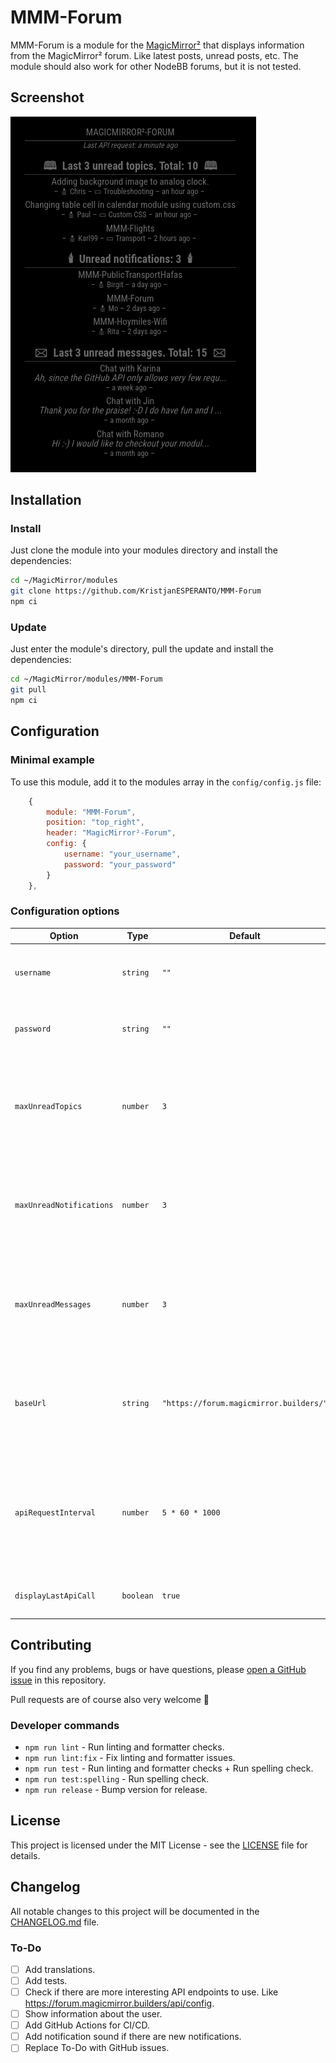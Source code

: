 # MMM-Forum

MMM-Forum is a module for the [MagicMirror²][mm] that displays information from the MagicMirror² forum. Like latest posts, unread posts, etc. The module should also work for other NodeBB forums, but it is not tested.

## Screenshot

![Example of MMM-Forum](./screenshot.png)

## Installation

### Install

Just clone the module into your modules directory and install the dependencies:

```bash
cd ~/MagicMirror/modules
git clone https://github.com/KristjanESPERANTO/MMM-Forum
npm ci
```

### Update

Just enter the module's directory, pull the update and install the dependencies:

```bash
cd ~/MagicMirror/modules/MMM-Forum
git pull
npm ci
```

## Configuration

### Minimal example

To use this module, add it to the modules array in the `config/config.js` file:

```js
    {
        module: "MMM-Forum",
        position: "top_right",
        header: "MagicMirror²-Forum",
        config: {
            username: "your_username",
            password: "your_password"
        }
    },
```

### Configuration options

| Option                   | Type      | Default                                 | Description                                                                                                                 |
| ------------------------ | --------- | --------------------------------------- | --------------------------------------------------------------------------------------------------------------------------- |
| `username`               | `string`  | `""`                                    | **Required**<br>Your username for the forum.                                                                                |
| `password`               | `string`  | `""`                                    | **Required**<br>Your password for the forum.                                                                                |
| `maxUnreadTopics`        | `number`  | `3`                                     | **Optional**<br>Set max entries of the unread topics list set to `0` if you don't want that list.                           |
| `maxUnreadNotifications` | `number`  | `3`                                     | **Optional**<br>Set max entries of the unread notifications list - set to `0` if you don't want that list.                  |
| `maxUnreadMessages`      | `number`  | `3`                                     | **Optional**<br>Set max entries of the unread messages list - set to `0` if you don't want that list.                       |
| `baseUrl`                | `string`  | `"https://forum.magicmirror.builders/"` | **Optional**<br>The base URL of the forum. You may could use another forum, but it is not tested.                           |
| `apiRequestInterval`     | `number`  | `5 * 60 * 1000`                         | **Optional**<br>Interval in milliseconds to request the API. Default is 5 minutes - minimum is 3 minutes (`3 * 60 * 1000`). |
| `displayLastApiCall`     | `boolean` | `true`                                  | **Optional**<br>Display the time of the last API call.                                                                      |

## Contributing

If you find any problems, bugs or have questions, please [open a GitHub issue](https://github.com/KristjanESPERANTO/MMM-Forum/issues) in this repository.

Pull requests are of course also very welcome 🙂

### Developer commands

- `npm run lint` - Run linting and formatter checks.
- `npm run lint:fix` - Fix linting and formatter issues.
- `npm run test` - Run linting and formatter checks + Run spelling check.
- `npm run test:spelling` - Run spelling check.
- `npm run release` - Bump version for release.

## License

This project is licensed under the MIT License - see the [LICENSE](./LICENSE.md) file for details.

## Changelog

All notable changes to this project will be documented in the [CHANGELOG.md](./CHANGELOG.md) file.

### To-Do

- [ ] Add translations.
- [ ] Add tests.
- [ ] Check if there are more interesting API endpoints to use. Like <https://forum.magicmirror.builders/api/config>.
- [ ] Show information about the user.
- [ ] Add GitHub Actions for CI/CD.
- [ ] Add notification sound if there are new notifications.
- [ ] Replace To-Do with GitHub issues.

[mm]: https://github.com/MagicMirrorOrg/MagicMirror

